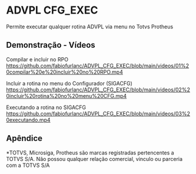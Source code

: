 
# ADVPL CFG_EXEC

Permite executar qualquer rotina ADVPL via menu no Totvs Protheus





## Demonstração - Vídeos

Compilar e incluir no RPO
https://github.com/fabiofurlanc/ADVPL_CFG_EXEC/blob/main/videos/01%20compilar%20e%20incluir%20no%20RPO.mp4

Incluir a rotina no menu do Configurador (SIGACFG)
https://github.com/fabiofurlanc/ADVPL_CFG_EXEC/blob/main/videos/02%20incluir%20rotina%20no%20menu%20CFG.mp4

Executando a rotina no SIGACFG
https://github.com/fabiofurlanc/ADVPL_CFG_EXEC/blob/main/videos/03%20executando.mp4


## Apêndice

*TOTVS, Microsiga, Protheus são marcas registradas pertencentes a TOTVS S/A. Não possou qualquer relação comercial, vinculo ou parceria com a TOTVS S/A
